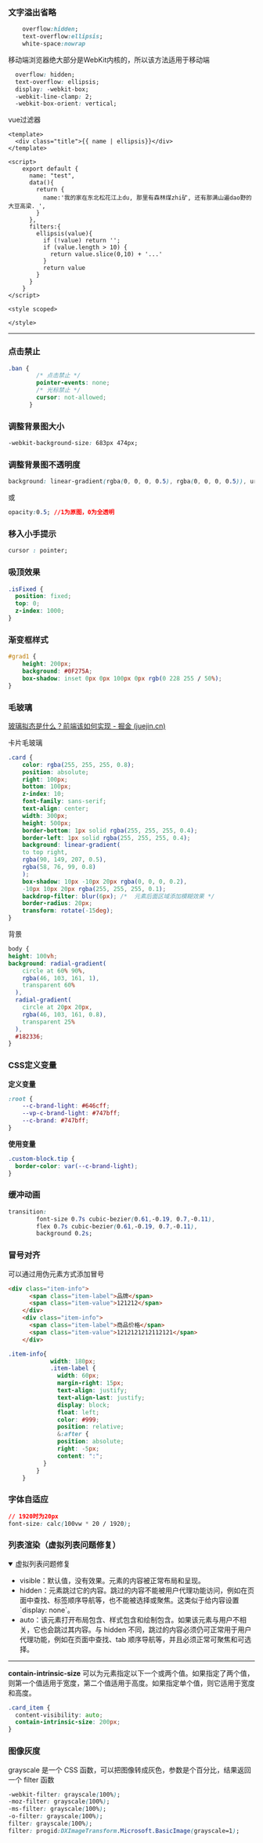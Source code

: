 ### 文字溢出省略

```css
	overflow:hidden;
	text-overflow:ellipsis;
	white-space:nowrap
```

移动端浏览器绝大部分是WebKit内核的，所以该方法适用于移动端

```css
  overflow: hidden;
  text-overflow: ellipsis;
  display: -webkit-box;
  -webkit-line-clamp: 2;
  -webkit-box-orient: vertical;
```

vue过滤器

```vue
<template>
  <div class="title">{{ name | ellipsis}}</div>
</template>

<script>
    export default {
      name: "test",
      data(){
        return {
          name:'我的家在东北松花江上du, 那里有森林煤zhi矿, 还有那满山遍dao野的大豆高梁. ',
        }
      },
      filters:{
        ellipsis(value){
          if (!value) return '';
          if (value.length > 10) {
            return value.slice(0,10) + '...'
          }
          return value
        }
      }
    }
</script>

<style scoped>

</style>
```



------

### 点击禁止

```css
.ban {
        /* 点击禁止 */
        pointer-events: none;
        /* 光标禁止 */
        cursor: not-allowed;
      }
```

### 调整背景图大小

```css
-webkit-background-size: 683px 474px;
```

### 调整背景图不透明度

```css
background: linear-gradient(rgba(0, 0, 0, 0.5), rgba(0, 0, 0, 0.5)), url("bg.jpg");
```

或

```css
opacity:0.5; //1为原图，0为全透明
```

### 移入小手提示

```css
cursor : pointer;
```

### 吸顶效果

```css
.isFixed {
  position: fixed;
  top: 0;
  z-index: 1000;
}

```

### 渐变框样式

```css
#grad1 {
    height: 200px;
	background: #0F275A;
    box-shadow: inset 0px 0px 100px 0px rgb(0 228 255 / 50%);
}
```

### 毛玻璃

[玻璃拟态是什么？前端该如何实现 - 掘金 (juejin.cn)](https://juejin.cn/post/7086759520025706526)

卡片毛玻璃

```css
.card {
    color: rgba(255, 255, 255, 0.8);
    position: absolute;
    right: 100px;
    bottom: 100px;
    z-index: 10;
    font-family: sans-serif;
    text-align: center;
    width: 300px;
    height: 500px;
    border-bottom: 1px solid rgba(255, 255, 255, 0.4);
    border-left: 1px solid rgba(255, 255, 255, 0.4);
    background: linear-gradient(
    to top right,
    rgba(90, 149, 207, 0.5),
    rgba(58, 76, 99, 0.8)
    );
    box-shadow: 10px -10px 20px rgba(0, 0, 0, 0.2),
    -10px 10px 20px rgba(255, 255, 255, 0.1);
    backdrop-filter: blur(6px); /*  元素后面区域添加模糊效果 */
    border-radius: 20px;
    transform: rotate(-15deg);
}

```

背景

```css
body {
height: 100vh;
background: radial-gradient(
    circle at 60% 90%,
    rgba(46, 103, 161, 1),
    transparent 60%
  ),
  radial-gradient(
    circle at 20px 20px,
    rgba(46, 103, 161, 0.8),
    transparent 25%
  ),
  #182336;
}

```

### CSS定义变量

**定义变量**

```css
:root {
    --c-brand-light: #646cff;
    --vp-c-brand-light: #747bff;
    --c-brand: #747bff;
}
```

**使用变量**

```css
.custom-block.tip {
  border-color: var(--c-brand-light);
}
```

### 缓冲动画

```css
transition:
        font-size 0.7s cubic-bezier(0.61,-0.19, 0.7,-0.11),
        flex 0.7s cubic-bezier(0.61,-0.19, 0.7,-0.11),
        background 0.2s;
```

### 冒号对齐

可以通过用伪元素方式添加冒号

```html
<div class="item-info">
      <span class="item-label">品牌</span>
      <span class="item-value">121212</span>
    </div>
    <div class="item-info">
      <span class="item-label">商品价格</span>
      <span class="item-value">1212121212112121</span>
    </div>
```



```scss
.item-info{
            width: 180px;
            .item-label {
              width: 60px;
              margin-right: 15px;
              text-align: justify;
              text-align-last: justify;
              display: block;
              float: left;
              color: #999;
              position: relative;
              &:after {
              position: absolute;
              right: -5px;
              content: ":";
          }
        }
    }
```

### 字体自适应

```css
// 1920时为20px
font-size: calc(100vw * 20 / 1920);
```

### 列表渲染（虚拟列表问题修复）

<details open>
    <summary>虚拟列表问题修复</summary>
    <ul>
        <li>visible：默认值，没有效果。元素的内容被正常布局和呈现。</li>
        <li>hidden：元素跳过它的内容。跳过的内容不能被用户代理功能访问，例如在页面中查找、标签顺序导航等，也不能被选择或聚焦。这类似于给内容设置`display: none`。</li>
        <li>auto：该元素打开布局包含、样式包含和绘制包含。如果该元素与用户不相关，它也会跳过其内容。与 hidden 不同，跳过的内容必须仍可正常用于用户代理功能，例如在页面中查找、tab 顺序导航等，并且必须正常可聚焦和可选择。</li>
    </ul>
</details>


------

**contain-intrinsic-size** 可以为元素指定以下一个或两个值。如果指定了两个值，则第一个值适用于宽度，第二个值适用于高度。如果指定单个值，则它适用于宽度和高度。

```css
.card_item {
  content-visibility: auto;
  contain-intrinsic-size: 200px;
}
```

### 图像灰度

grayscale 是一个 CSS 函数，可以把图像转成灰色，参数是个百分比，结果返回一个 filter 函数

```css
-webkit-filter: grayscale(100%);
-moz-filter: grayscale(100%);
-ms-filter: grayscale(100%);
-o-filter: grayscale(100%);
filter: grayscale(100%);
filter: progid:DXImageTransform.Microsoft.BasicImage(grayscale=1);
```

